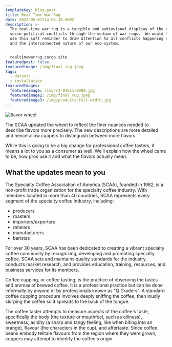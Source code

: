 ```yaml
---
templateKey: blog-post
title: Real Time War Rug
date: 2022-05-01T14:04:10.000Z
description: >-
  The real-time war rug is a tangible and audiovisual disploay of the ongoing
  socio-political conflicts through the medium of war rugs.  We would like to
  use this soft reminder to draw attention to all conflicts happening around us
  and the interconnected nature of our eco-system.


  realtimewarrug.cargo.site
featuredpost: false
featuredimage: /img/final_rug.jpeg
tags:
  - datavis
  - installation
featuredImages:
  featuredimage: /img/r1-04611-0000.jpg
  featuredimage2: /img/final_rug.jpeg
  featuredimage3: /img/products-full-width.jpg
---
```

![flavor wheel](/img/flavor_wheel.jpg)

The SCAA updated the wheel to reflect the finer nuances needed to describe flavors more precisely. The new descriptions are more detailed and hence allow cuppers to distinguish between more flavors.

While this is going to be a big change for professional coffee tasters, it means a lot to you as a consumer as well. We’ll explain how the wheel came to be, how pros use it and what the flavors actually mean.

## What the updates mean to you

The Specialty Coffee Association of America (SCAA), founded in 1982, is a non-profit trade organization for the specialty coffee industry. With members located in more than 40 countries, SCAA represents every segment of the specialty coffee industry, including:

* producers
* roasters
* importers/exporters
* retailers
* manufacturers
* baristas

For over 30 years, SCAA has been dedicated to creating a vibrant specialty coffee community by recognizing, developing and promoting specialty coffee. SCAA sets and maintains quality standards for the industry, conducts market research, and provides education, training, resources, and business services for its members.

Coffee cupping, or coffee tasting, is the practice of observing the tastes and aromas of brewed coffee. It is a professional practice but can be done informally by anyone or by professionals known as "Q Graders". A standard coffee cupping procedure involves deeply sniffing the coffee, then loudly slurping the coffee so it spreads to the back of the tongue.

The coffee taster attempts to measure aspects of the coffee's taste, specifically the body (the texture or mouthfeel, such as oiliness), sweetness, acidity (a sharp and tangy feeling, like when biting into an orange), flavour (the characters in the cup), and aftertaste. Since coffee beans embody telltale flavours from the region where they were grown, cuppers may attempt to identify the coffee's origin.
